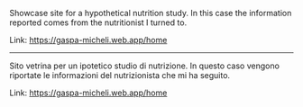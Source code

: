 Showcase site for a hypothetical nutrition study. In this case the information reported comes from the nutritionist I turned to.

Link: https://gaspa-micheli.web.app/home

-----------------------------------------------------------------------------------------

Sito vetrina per un ipotetico studio di nutrizione. In questo caso vengono riportate le informazioni del nutrizionista che mi ha seguito.

Link: https://gaspa-micheli.web.app/home
